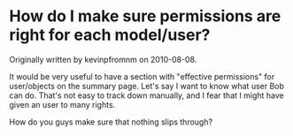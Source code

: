 # How do I make sure permissions are right for each model/user?

Originally written by kevinpfromnm on 2010-08-08.

It would be very useful to have a section with "effective permissions"
for user/objects on the summary page. Let's say I want to know what
user Bob can do. That's not easy to track down manually, and I fear
that I might have given an user to many rights.

How do you guys make sure that nothing slips through? 